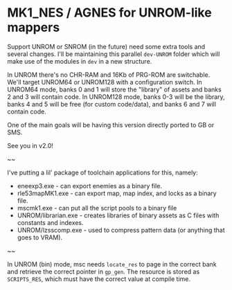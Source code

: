 MK1_NES / AGNES for UNROM-like mappers
======================================

Support UNROM or SNROM (in the future) need some extra tools and several changes. I'll be maintaining this parallel `dev-UNROM` folder which will make use of the modules in `dev` in a new structure.

In UNROM there's no CHR-RAM and 16Kb of PRG-ROM are switchable. We'll target UNROM64 or UNROM128 with a configuration switch. In UNROM64 mode, banks 0 and 1 will store the "library" of assets and banks 2 and 3 will contain code. In UNROM128 mode, banks 0-3 will be the library, banks 4 and 5 will be free (for custom code/data), and banks 6 and 7 will contain code.

One of the main goals will be having this version directly ported to GB or SMS.

See you in v2.0!

~~

I've putting a lil' package of toolchain applications for this, namely:

- eneexp3.exe         - can export enemies as a binary file.
- rle53mapMK1.exe     - can export map, map index, and locks as a binary file.
- mscmk1.exe          - can put all the script pools to a binary file
- UNROM/librarian.exe - creates libraries of binary assets as C files with constants and indexes.
- UNROM/lzsscomp.exe  - used to compress pattern data (or anything that goes to VRAM).

~~

In UNROM (bin) mode, msc needs `locate_res` to page in the correct bank and retrieve the correct pointer in `gp_gen`. The resource is stored as `SCRIPTS_RES`, which must have the correct value at compile time.